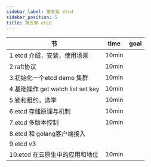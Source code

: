 ```yaml
---
sidebar_label: 第五章 etcd
sidebar_position: 5
title: 第五章 etcd
---
```


|  节   | time  | goal |
|  ----  | ----  |---- |
| 1.etcd 介绍，安装，使用场景| 10min| |
| 2.raft协议| 10min| |
| 3.初始化一个etcd demo 集群| 10min| |
| 4.基础操作 get watch list set key| 10min| |
| 5.锁和租约，选举| 10min| |
| 6.etcd 存储原理与机制| 10min| |
| 7.etcd 多版本控制| 10min| |
| 8.etcd 和 golang客户端接入| |
| 9.etcd v3| |
| 10.etcd 在云原生中的应用和地位| 10min| |
